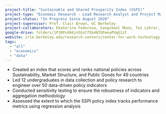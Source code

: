 ```yaml
---
project-title: "Sustainable and Shared Prosperity Index (SSPI)"
project-type: "Economic Research - Lead Research Analyst and Project Manager"
project-status: "In Progress Since August 2020"
project-supervisor: Prof. Clair Brown, UC Berkeley 
project-collaborators: Ekaterina Fedorova, Sangcheol Moon, Tai Lohrer, Uma Krishnaswammy, Ryusuke Kondo, Claudio Pezzia, Simon Sallstrom, Michelle Tan, McCoy Cantwell, Jeffrey Suzuki, Sreeja Apparaju, Ploypat Taedullayasatit, Daya Khunkhun, Izzy Weiss, Abigale Lischak, Minh Nguyen, Richard Lu, Sonya Chang, Jess Nathan, Justin Laskowski"
google-drive: folders/1PJDPvXb6jn5GzCf5b4NTGPeeaPUqG1zt
website: irle.berkeley.edu/research-centers/center-for-work-technology-and-society/creating-a-sustainable-shared-prosperity-policy-index-sspi/
tags:
  - "all"
  - "economics"
  - "data"
---
```

* Created an index that scores and ranks national policies across Sustainability, Market Structure, and Public Goods for 49 countries
* Led 12 undergraduates in data collection and policy research to engineer over 50 data-driven policy indicators
* Conducted sensitivity testing to ensure the robustness of indicators and aggregation methodology
* Assessed the extent to which the SSPI policy index tracks performance metrics using regression analysis 